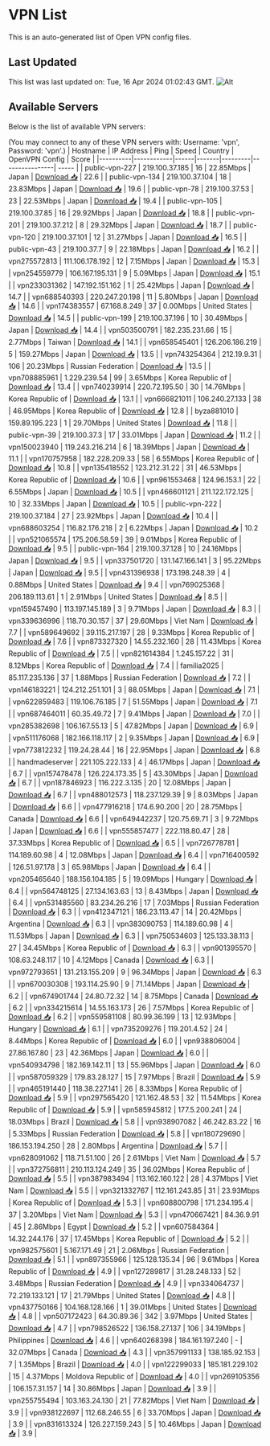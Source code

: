 # VPN List

This is an auto-generated list of Open VPN config files.

## Last Updated

This list was last updated on: Tue, 16 Apr 2024 01:02:43 GMT.
![Alt](https://repobeats.axiom.co/api/embed/186b98318ef1479477931607c1ad7d823f12451f.svg "Repobeats analytics image")

## Available Servers

Below is the list of available VPN servers:

(You may connect to any of these VPN servers with: Username: 'vpn', Password: 'vpn'.)
| Hostname | IP Address | Ping | Speed | Country | OpenVPN Config | Score |
|----------|------------|------|-------|---------|----------------| ----- |
| public-vpn-227 | 219.100.37.185 | 16 | 22.85Mbps | Japan | [Download 📥](./configs/server_0_JP.ovpn) | 22.6 |
| public-vpn-134 | 219.100.37.104 | 18 | 23.83Mbps | Japan | [Download 📥](./configs/server_1_JP.ovpn) | 19.6 |
| public-vpn-78 | 219.100.37.53 | 23 | 22.53Mbps | Japan | [Download 📥](./configs/server_2_JP.ovpn) | 19.4 |
| public-vpn-105 | 219.100.37.85 | 16 | 29.92Mbps | Japan | [Download 📥](./configs/server_3_JP.ovpn) | 18.8 |
| public-vpn-201 | 219.100.37.212 | 8 | 29.32Mbps | Japan | [Download 📥](./configs/server_4_JP.ovpn) | 18.7 |
| public-vpn-120 | 219.100.37.101 | 12 | 31.27Mbps | Japan | [Download 📥](./configs/server_5_JP.ovpn) | 16.5 |
| public-vpn-43 | 219.100.37.7 | 9 | 22.18Mbps | Japan | [Download 📥](./configs/server_6_JP.ovpn) | 16.2 |
| vpn275572813 | 111.106.178.192 | 12 | 7.15Mbps | Japan | [Download 📥](./configs/server_7_JP.ovpn) | 15.3 |
| vpn254559779 | 106.167.195.131 | 9 | 5.09Mbps | Japan | [Download 📥](./configs/server_8_JP.ovpn) | 15.1 |
| vpn233031362 | 147.192.151.162 | 1 | 25.42Mbps | Japan | [Download 📥](./configs/server_9_JP.ovpn) | 14.7 |
| vpn688540393 | 220.247.20.198 | 11 | 5.80Mbps | Japan | [Download 📥](./configs/server_10_JP.ovpn) | 14.6 |
| vpn174383557 | 67.168.8.249 | 37 | 0.00Mbps | United States | [Download 📥](./configs/server_11_US.ovpn) | 14.5 |
| public-vpn-199 | 219.100.37.196 | 10 | 30.49Mbps | Japan | [Download 📥](./configs/server_12_JP.ovpn) | 14.4 |
| vpn503500791 | 182.235.231.66 | 15 | 2.77Mbps | Taiwan | [Download 📥](./configs/server_13_TW.ovpn) | 14.1 |
| vpn658545401 | 126.206.186.219 | 5 | 159.27Mbps | Japan | [Download 📥](./configs/server_14_JP.ovpn) | 13.5 |
| vpn743254364 | 212.19.9.31 | 106 | 20.23Mbps | Russian Federation | [Download 📥](./configs/server_15_RU.ovpn) | 13.5 |
| vpn708885961 | 1.229.239.54 | 99 | 3.65Mbps | Korea Republic of | [Download 📥](./configs/server_16_KR.ovpn) | 13.4 |
| vpn740239914 | 220.72.195.50 | 30 | 14.76Mbps | Korea Republic of | [Download 📥](./configs/server_17_KR.ovpn) | 13.1 |
| vpn666821011 | 106.240.27.133 | 38 | 46.95Mbps | Korea Republic of | [Download 📥](./configs/server_18_KR.ovpn) | 12.8 |
| byza881010 | 159.89.195.223 | 1 | 29.70Mbps | United States | [Download 📥](./configs/server_19_US.ovpn) | 11.8 |
| public-vpn-39 | 219.100.37.3 | 17 | 33.01Mbps | Japan | [Download 📥](./configs/server_20_JP.ovpn) | 11.2 |
| vpn150023940 | 119.243.216.214 | 6 | 18.39Mbps | Japan | [Download 📥](./configs/server_21_JP.ovpn) | 11.1 |
| vpn170757958 | 182.228.209.33 | 58 | 6.55Mbps | Korea Republic of | [Download 📥](./configs/server_22_KR.ovpn) | 10.8 |
| vpn135418552 | 123.212.31.22 | 31 | 46.53Mbps | Korea Republic of | [Download 📥](./configs/server_23_KR.ovpn) | 10.6 |
| vpn961553468 | 124.96.153.1 | 22 | 6.55Mbps | Japan | [Download 📥](./configs/server_24_JP.ovpn) | 10.5 |
| vpn466601121 | 211.122.172.125 | 10 | 32.33Mbps | Japan | [Download 📥](./configs/server_25_JP.ovpn) | 10.5 |
| public-vpn-222 | 219.100.37.184 | 27 | 23.92Mbps | Japan | [Download 📥](./configs/server_26_JP.ovpn) | 10.4 |
| vpn688603254 | 116.82.176.218 | 2 | 6.22Mbps | Japan | [Download 📥](./configs/server_27_JP.ovpn) | 10.2 |
| vpn521065574 | 175.206.58.59 | 39 | 9.01Mbps | Korea Republic of | [Download 📥](./configs/server_28_KR.ovpn) | 9.5 |
| public-vpn-164 | 219.100.37.128 | 10 | 24.16Mbps | Japan | [Download 📥](./configs/server_29_JP.ovpn) | 9.5 |
| vpn337501720 | 131.147.166.141 | 3 | 95.22Mbps | Japan | [Download 📥](./configs/server_30_JP.ovpn) | 9.5 |
| vpn431396938 | 173.198.248.39 | 4 | 0.88Mbps | United States | [Download 📥](./configs/server_31_US.ovpn) | 9.4 |
| vpn769025368 | 206.189.113.61 | 1 | 2.91Mbps | United States | [Download 📥](./configs/server_32_US.ovpn) | 8.5 |
| vpn159457490 | 113.197.145.189 | 3 | 9.71Mbps | Japan | [Download 📥](./configs/server_33_JP.ovpn) | 8.3 |
| vpn339636996 | 118.70.30.157 | 37 | 29.60Mbps | Viet Nam | [Download 📥](./configs/server_34_VN.ovpn) | 7.7 |
| vpn589649692 | 39.115.217.197 | 28 | 9.33Mbps | Korea Republic of | [Download 📥](./configs/server_35_KR.ovpn) | 7.6 |
| vpn873327320 | 14.55.232.160 | 28 | 11.43Mbps | Korea Republic of | [Download 📥](./configs/server_36_KR.ovpn) | 7.5 |
| vpn821614384 | 1.245.157.22 | 31 | 8.12Mbps | Korea Republic of | [Download 📥](./configs/server_37_KR.ovpn) | 7.4 |
| familia2025 | 85.117.235.136 | 37 | 1.88Mbps | Russian Federation | [Download 📥](./configs/server_38_RU.ovpn) | 7.2 |
| vpn146183221 | 124.212.251.101 | 3 | 88.05Mbps | Japan | [Download 📥](./configs/server_39_JP.ovpn) | 7.1 |
| vpn622859483 | 119.106.76.185 | 7 | 51.55Mbps | Japan | [Download 📥](./configs/server_40_JP.ovpn) | 7.1 |
| vpn687464011 | 60.35.49.72 | 7 | 9.41Mbps | Japan | [Download 📥](./configs/server_41_JP.ovpn) | 7.0 |
| vpn285382698 | 106.167.55.13 | 5 | 47.82Mbps | Japan | [Download 📥](./configs/server_42_JP.ovpn) | 6.9 |
| vpn511176068 | 182.166.118.117 | 2 | 9.35Mbps | Japan | [Download 📥](./configs/server_43_JP.ovpn) | 6.9 |
| vpn773812232 | 119.24.28.44 | 16 | 22.95Mbps | Japan | [Download 📥](./configs/server_44_JP.ovpn) | 6.8 |
| handmadeserver | 221.105.222.133 | 4 | 46.17Mbps | Japan | [Download 📥](./configs/server_45_JP.ovpn) | 6.7 |
| vpn157478478 | 126.224.173.35 | 5 | 43.30Mbps | Japan | [Download 📥](./configs/server_46_JP.ovpn) | 6.7 |
| vpn187846923 | 116.222.3.135 | 20 | 12.08Mbps | Japan | [Download 📥](./configs/server_47_JP.ovpn) | 6.7 |
| vpn488012573 | 118.237.129.39 | 9 | 8.03Mbps | Japan | [Download 📥](./configs/server_48_JP.ovpn) | 6.6 |
| vpn477916218 | 174.6.90.200 | 20 | 28.75Mbps | Canada | [Download 📥](./configs/server_49_CA.ovpn) | 6.6 |
| vpn649442237 | 120.75.69.71 | 3 | 9.72Mbps | Japan | [Download 📥](./configs/server_50_JP.ovpn) | 6.6 |
| vpn555857477 | 222.118.80.47 | 28 | 37.33Mbps | Korea Republic of | [Download 📥](./configs/server_51_KR.ovpn) | 6.5 |
| vpn726778781 | 114.189.60.98 | 4 | 12.08Mbps | Japan | [Download 📥](./configs/server_52_JP.ovpn) | 6.4 |
| vpn716400592 | 126.51.97.178 | 3 | 65.98Mbps | Japan | [Download 📥](./configs/server_53_JP.ovpn) | 6.4 |
| vpn205465640 | 188.156.104.185 | 5 | 19.09Mbps | Hungary | [Download 📥](./configs/server_54_HU.ovpn) | 6.4 |
| vpn564748125 | 27.134.163.63 | 13 | 8.43Mbps | Japan | [Download 📥](./configs/server_55_JP.ovpn) | 6.4 |
| vpn531485560 | 83.234.26.216 | 17 | 7.03Mbps | Russian Federation | [Download 📥](./configs/server_56_RU.ovpn) | 6.3 |
| vpn412347121 | 186.23.113.47 | 14 | 20.42Mbps | Argentina | [Download 📥](./configs/server_57_AR.ovpn) | 6.3 |
| vpn383090753 | 114.189.60.98 | 4 | 11.53Mbps | Japan | [Download 📥](./configs/server_58_JP.ovpn) | 6.3 |
| vpn750534603 | 125.133.38.113 | 27 | 34.45Mbps | Korea Republic of | [Download 📥](./configs/server_59_KR.ovpn) | 6.3 |
| vpn901395570 | 108.63.248.117 | 10 | 4.12Mbps | Canada | [Download 📥](./configs/server_60_CA.ovpn) | 6.3 |
| vpn972793651 | 131.213.155.209 | 9 | 96.34Mbps | Japan | [Download 📥](./configs/server_61_JP.ovpn) | 6.3 |
| vpn670030308 | 193.114.25.90 | 9 | 71.14Mbps | Japan | [Download 📥](./configs/server_62_JP.ovpn) | 6.2 |
| vpn674901744 | 24.80.72.32 | 14 | 8.75Mbps | Canada | [Download 📥](./configs/server_63_CA.ovpn) | 6.2 |
| vpn334215614 | 14.55.163.173 | 26 | 7.57Mbps | Korea Republic of | [Download 📥](./configs/server_64_KR.ovpn) | 6.2 |
| vpn559581108 | 80.99.36.199 | 13 | 12.93Mbps | Hungary | [Download 📥](./configs/server_65_HU.ovpn) | 6.1 |
| vpn735209276 | 119.201.4.52 | 24 | 8.44Mbps | Korea Republic of | [Download 📥](./configs/server_66_KR.ovpn) | 6.0 |
| vpn938806004 | 27.86.167.80 | 23 | 42.36Mbps | Japan | [Download 📥](./configs/server_67_JP.ovpn) | 6.0 |
| vpn540934798 | 182.169.142.11 | 13 | 55.96Mbps | Japan | [Download 📥](./configs/server_68_JP.ovpn) | 6.0 |
| vpn587059329 | 179.83.28.127 | 15 | 7.97Mbps | Brazil | [Download 📥](./configs/server_69_BR.ovpn) | 5.9 |
| vpn465191440 | 118.38.227.141 | 26 | 8.33Mbps | Korea Republic of | [Download 📥](./configs/server_70_KR.ovpn) | 5.9 |
| vpn297565420 | 121.162.48.53 | 32 | 11.54Mbps | Korea Republic of | [Download 📥](./configs/server_71_KR.ovpn) | 5.9 |
| vpn585945812 | 177.5.200.241 | 24 | 18.03Mbps | Brazil | [Download 📥](./configs/server_72_BR.ovpn) | 5.8 |
| vpn938907082 | 46.242.83.22 | 16 | 5.33Mbps | Russian Federation | [Download 📥](./configs/server_73_RU.ovpn) | 5.8 |
| vpn180729690 | 186.153.194.250 | 28 | 2.80Mbps | Argentina | [Download 📥](./configs/server_74_AR.ovpn) | 5.7 |
| vpn628091062 | 118.71.51.100 | 26 | 2.61Mbps | Viet Nam | [Download 📥](./configs/server_75_VN.ovpn) | 5.7 |
| vpn372756811 | 210.113.124.249 | 35 | 36.02Mbps | Korea Republic of | [Download 📥](./configs/server_76_KR.ovpn) | 5.5 |
| vpn387983494 | 113.162.160.122 | 28 | 4.37Mbps | Viet Nam | [Download 📥](./configs/server_77_VN.ovpn) | 5.5 |
| vpn321332767 | 112.161.243.85 | 31 | 23.93Mbps | Korea Republic of | [Download 📥](./configs/server_78_KR.ovpn) | 5.3 |
| vpn608800798 | 171.234.195.4 | 37 | 3.20Mbps | Viet Nam | [Download 📥](./configs/server_79_VN.ovpn) | 5.3 |
| vpn470667421 | 84.36.9.91 | 45 | 2.86Mbps | Egypt | [Download 📥](./configs/server_80_EG.ovpn) | 5.2 |
| vpn607584364 | 14.32.244.176 | 37 | 17.45Mbps | Korea Republic of | [Download 📥](./configs/server_81_KR.ovpn) | 5.2 |
| vpn982575601 | 5.167.171.49 | 21 | 2.06Mbps | Russian Federation | [Download 📥](./configs/server_82_RU.ovpn) | 5.1 |
| vpn897355966 | 125.128.135.34 | 96 | 9.61Mbps | Korea Republic of | [Download 📥](./configs/server_83_KR.ovpn) | 4.9 |
| vpn127289817 | 31.28.248.133 | 52 | 3.48Mbps | Russian Federation | [Download 📥](./configs/server_84_RU.ovpn) | 4.9 |
| vpn334064737 | 72.219.133.121 | 17 | 21.79Mbps | United States | [Download 📥](./configs/server_85_US.ovpn) | 4.8 |
| vpn437750166 | 104.168.128.166 | 1 | 39.01Mbps | United States | [Download 📥](./configs/server_86_US.ovpn) | 4.8 |
| vpn507172423 | 64.30.89.36 | 342 | 3.97Mbps | United States | [Download 📥](./configs/server_87_US.ovpn) | 4.7 |
| vpn798526522 | 136.158.27.137 | 106 | 34.19Mbps | Philippines | [Download 📥](./configs/server_88_PH.ovpn) | 4.6 |
| vpn640268398 | 184.161.197.240 | - | 32.07Mbps | Canada | [Download 📥](./configs/server_89_CA.ovpn) | 4.3 |
| vpn357991133 | 138.185.92.153 | 7 | 1.35Mbps | Brazil | [Download 📥](./configs/server_90_BR.ovpn) | 4.0 |
| vpn122299033 | 185.181.229.102 | 15 | 4.37Mbps | Moldova Republic of | [Download 📥](./configs/server_91_MD.ovpn) | 4.0 |
| vpn269105356 | 106.157.31.157 | 14 | 30.86Mbps | Japan | [Download 📥](./configs/server_92_JP.ovpn) | 3.9 |
| vpn255755494 | 103.163.24.130 | 21 | 77.82Mbps | Viet Nam | [Download 📥](./configs/server_93_VN.ovpn) | 3.9 |
| vpn938122697 | 112.68.246.55 | 6 | 33.70Mbps | Japan | [Download 📥](./configs/server_94_JP.ovpn) | 3.9 |
| vpn831613324 | 126.227.159.243 | 5 | 10.46Mbps | Japan | [Download 📥](./configs/server_95_JP.ovpn) | 3.9 |
